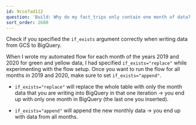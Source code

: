 ```yaml
---
id: 9cce7ad112
question: 'Build: Why do my fact_trips only contain one month of data?'
sort_order: 2680
---
```


Check if you specified the `if_exists` argument correctly when writing data from GCS to BigQuery. 

When I wrote my automated flow for each month of the years 2019 and 2020 for green and yellow data, I had specified `if_exists="replace"` while experimenting with the flow setup. Once you want to run the flow for all months in 2019 and 2020, make sure to set `if_exists="append"`.

- `if_exists="replace"` will replace the whole table with only the month data that you are writing into BigQuery in that one iteration -> you end up with only one month in BigQuery (the last one you inserted).

- `if_exists="append"` will append the new monthly data -> you end up with data from all months.